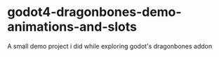 # godot4-dragonbones-demo-animations-and-slots
A small demo project i did while exploring godot's dragonbones addon
